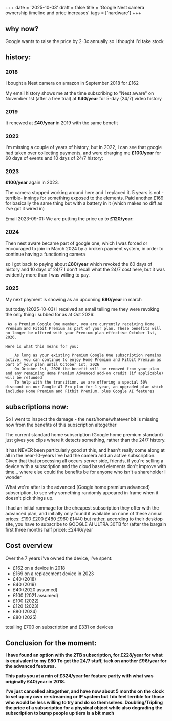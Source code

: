 +++
date = '2025-10-03'
draft = false
title = 'Google Nest camera ownership timeline and price increases'
tags = ['hardware']
+++


## why now?
Google wants to raise the price by 2-3x annually so I thought I'd take stock

## history:

### 2018
I bought a Nest camera on amazon in September 2018 for £162

My email history shows me at the time subscribing to "Nest aware" on November 1st (after a free trial) at **£40/year** for 5-day (24/7) video history

### 2019
It renewed at **£40/year** in 2019 with the same benefit

### 2022
I'm missing a couple of years of history, but in 2022, I can see that google had taken over collecting payments, and were charging me **£100/year** for 60 days of events and 10 days of 24/7 history:

### 2023
**£100/year** again in 2023. 

The camera stopped working around here and I replaced it. 5 years is not -terrible- innings for something exposed to the elements. 
Paid another £169 for basically the same thing but with a battery in it (which makes no diff as I've got it wired in)

Email 2023-09-01:
We are putting the price up to **£120/year**:

### 2024
Then nest aware became part of google one, which I was forced or encouraged to join in March 2024 by a broken payment system, in order to continue having a functioning camera

so i got back to paying about **£80/year** which revoked the 60 days of history and 10 days of 24/7
I don't recall what the 24/7 cost here, but it was evidently more than I was willing to pay. 

### 2025
My next payment is showing as an upcoming **£80/year** in march

but today (2025-10-03) I received an email telling me they were revoking the only thing i subbed for as at Oct 2026: 
```
 As a Premium Google One member, you are currently receiving Home Premium and Fitbit Premium as part of your plan. These benefits will no longer be offered with your Premium plan effective October 1st, 2026.

Here is what this means for you:

    As long as your existing Premium Google One subscription remains active, you can continue to enjoy Home Premium and Fitbit Premium as part of your plan until October 1st, 2026
    On October 1st, 2026 the benefit will be removed from your plan and any remaining Home Premium Advanced add-on credit (if applicable) will be refunded
    To help with the transition, we are offering a special 50% discount on our Google AI Pro plan for 1 year, an upgraded plan which includes Home Premium and Fitbit Premium, plus Google AI features
```

## subscriptions now:
So I went to inspect the damage - the nest/home/whatever bit is missing now from the benefits of this subscription altogether

The current standard home subscription (Google home premium standard) just gives you clips where it detects something, rather than the 24/7 history. 

It has NEVER been particularly good at this, and hasn't really come along at all in the near-10-years I've had the camera and an active subscription. 
Given that that processing all occurs server side, friends, if you're selling a device with a subscription and the cloud based elements don't improve with time... where else could the benefits be for anyone who isn't a shareholder I wonder

What we're after is the advanced (Google home premium advanced) subscription, to see why something randomly appeared in frame when it doesn't pick things up.

I had an initial rummage for the cheapest subscription they offer with the advanced plan, and initially only found it available on none of these annual prices:
£190 £200 £480 £960 £1440
but rather, according to their desktop site, you have to subscribe to GOOGLE AI ULTRA 30TB for (after the bargain first three months half price): £2446/year


## Cost overview

Over the 7 years i've owned the device, I've spent:
- £162 on a device in 2018
- £169 on a replacement device in 2023
- £40 (2018)
- £40 (2019)
- £40 (2020 assumed)
- £100 (2021 assumed)
- £100 (2022)
- £120 (2023)
- £80 (2024)
- £80 (2025)

totalling £700 on subscription and £331 on devices

## Conclusion for the moment:

**I have found an option with the 2TB subscription, for £228/year for what is equivalent to my £80
To get the 24/7 stuff, tack on another £96/year for the advanced features.**

**This puts you at a min of £324/year for feature parity with what was originally £40/year in 2018.**

**I've just cancelled altogether, and have now about 5 months on the clock to set up my own re-streaming or IP system but I do feel terrible for those who would be less willing to try and do so themselves. Doubling/Tripling the price of a subscription for a physical object while also degrading the subscription to bump people up tiers is a bit much**

